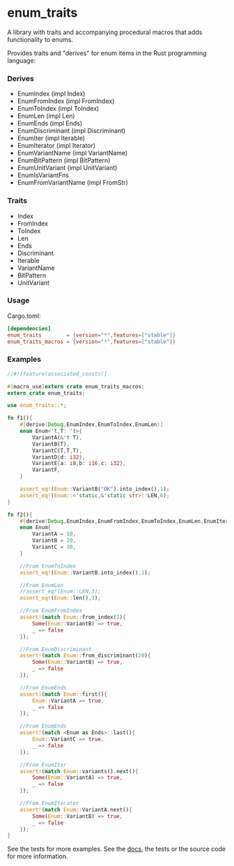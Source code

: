 # enum_traits #

A library with traits and accompanying procedural macros that adds functionality to enums.

Provides traits and "derives" for enum items in the Rust programming language:

### Derives ###
- EnumIndex (impl Index)
- EnumFromIndex (impl FromIndex)
- EnumToIndex (impl ToIndex)
- EnumLen (impl Len)
- EnumEnds (impl Ends)
- EnumDiscriminant (impl Discriminant)
- EnumIter (impl Iterable)
- EnumIterator (impl Iterator)
- EnumVariantName (impl VariantName)
- EnumBitPattern (impl BitPattern)
- EnumUnitVariant (impl UnitVariant)
- EnumIsVariantFns
- EnumFromVariantName (impl FromStr)

### Traits ###
- Index
- FromIndex
- ToIndex
- Len
- Ends
- Discriminant
- Iterable
- VariantName
- BitPattern
- UnitVariant

### Usage ###

Cargo.toml:
```TOML
[dependencies]
enum_traits        = {version="*",features=["stable"]}
enum_traits_macros = {version="*",features=["stable"]}
```

### Examples ###
```rust
//#![feature(associated_consts)]

#[macro_use]extern crate enum_traits_macros;
extern crate enum_traits;

use enum_traits::*;

fn f1(){
	#[derive(Debug,EnumIndex,EnumToIndex,EnumLen)]
	enum Enum<'t,T: 't>{
		VariantA(&'t T),
		VariantB(T),
		VariantC(T,T,T),
		VariantD{d: i32},
		VariantE{a: i8,b: i16,c: i32},
		VariantF,
	}

	assert_eq!(Enum::VariantB("OK").into_index(),1);
	assert_eq!(Enum::<'static,&'static str>::LEN,6);
}

fn f2(){
	#[derive(Debug,EnumIndex,EnumFromIndex,EnumToIndex,EnumLen,EnumIter,EnumIterator,EnumDiscriminant,EnumEnds)]
	enum Enum{
		VariantA = 10,
		VariantB = 20,
		VariantC = 30,
	}

	//From EnumToIndex
	assert_eq!(Enum::VariantB.into_index(),1);

	//From EnumLen
	//assert_eq!(Enum::LEN,3);
	assert_eq!(Enum::len(),3);

	//From EnumFromIndex
	assert!(match Enum::from_index(1){
		Some(Enum::VariantB) => true,
		_ => false
	});

	//From EnumDiscriminant
	assert!(match Enum::from_discriminant(20){
		Some(Enum::VariantB) => true,
		_ => false
	});

	//From EnumEnds
	assert!(match Enum::first(){
		Enum::VariantA => true,
		_ => false
	});

	//From EnumEnds
	assert!(match <Enum as Ends>::last(){
		Enum::VariantC => true,
		_ => false
	});

	//From EnumIter
	assert!(match Enum::variants().next(){
		Some(Enum::VariantA) => true,
		_ => false
	});

	//From EnumIterator
	assert!(match Enum::VariantA.next(){
		Some(Enum::VariantB) => true,
		_ => false
	});
}
```

See the tests for more examples.
See the [docs](https://docs.rs/crate/enum_traits/), the tests or the source code for more information.
